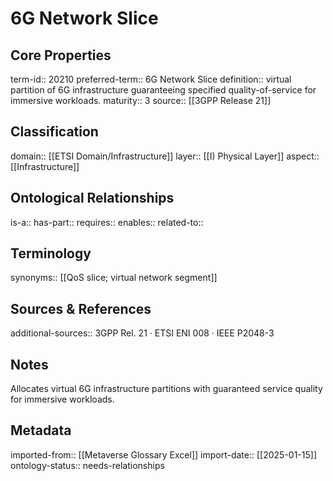 # 6G Network Slice

## Core Properties
term-id:: 20210
preferred-term:: 6G Network Slice
definition:: virtual partition of 6G infrastructure guaranteeing specified quality-of-service for immersive workloads.
maturity:: 3
source:: [[3GPP Release 21]]

## Classification
domain:: [[ETSI Domain/Infrastructure]]
layer:: [[I) Physical Layer]]
aspect:: [[Infrastructure]]

## Ontological Relationships
is-a:: 
has-part:: 
requires:: 
enables:: 
related-to:: 

## Terminology
synonyms:: [[QoS slice; virtual network segment]]

## Sources & References
additional-sources:: 3GPP Rel. 21 · ETSI ENI 008 · IEEE P2048-3

## Notes
Allocates virtual 6G infrastructure partitions with guaranteed service quality for immersive workloads.

## Metadata
imported-from:: [[Metaverse Glossary Excel]]
import-date:: [[2025-01-15]]
ontology-status:: needs-relationships
